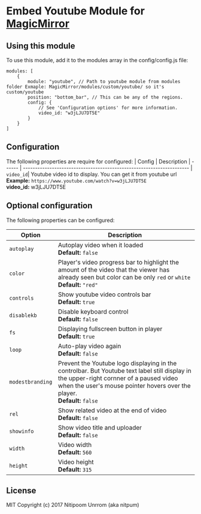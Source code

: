 # Embed Youtube Module for [MagicMirror](https://github.com/MichMich/MagicMirror)


## Using this module
To use this module, add it to the modules array in the config/config.js file:
```
modules: [
	{
		module: "youtube", // Path to youtube module from modules folder Exmaple: MagicMirror/modules/custom/youtube/ so it's custom/youtube
		position: "bottom_bar",	// This can be any of the regions.
		config: {
			// See 'Configuration options' for more information.
			video_id: "w3jLJU7DT5E"
		}
	}
]
```
## Configuration
The following properties are require for configured:
| Config | Description
| ------ | ---------------------------------------------------------------------
| `video_id`| Youtube video id to display. You can get it from youtube url <br> **Example:** `https://www.youtube.com/watch?v=w3jLJU7DT5E` <br>**video_id:** w3jLJU7DT5E


## Optional configuration
The following properties can be configured:

| Option | Description
| ------ | ---------------------------------------------------------------------
| `autoplay` | Autoplay video when it loaded <br> **Default:** ``false``
| `color` | Player's video progress bar to highlight the amount of the video that the viewer has already seen but color can be only `red` or `white` <br> **Default:** ``"red"``
| `controls` | Show youtube video controls bar <br> **Default:** ``true``
| `disablekb` | Disable keyboard control <br> **Default:** ``false``
| `fs` | Displaying fullscreen button in player <br> **Default:** ``true``
| `loop` | Auto-play video again <br> **Default:** ``false``
| `modestbranding` | Prevent the Youtube logo displaying in the controlbar. But Youtube text label still display in the upper-right cornner of a paused video when the user's mouse pointer hovers over the player. <br> **Default:** ``false``
| `rel` | Show related video at the end of video <br> **Default:** ``false``
| `showinfo` | Show video title and uploader <br> **Default:** ``false``
| `width` | Video width <br> **Default:** ``560``
| `height` | Video height <br> **Default:** ``315``

## License
MIT Copyright (c) 2017 Nitipoom Unrrom (aka nitpum)